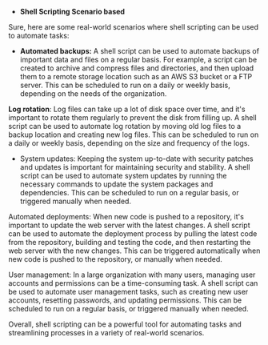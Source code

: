 * **Shell Scripting Scenario based** <be />


Sure, here are some real-world scenarios where shell scripting can be used to automate tasks:

* **Automated backups:** A shell script can be used to automate backups of important data and files on a regular basis. For example, a script can be created to archive and compress files and directories, and then upload them to a remote storage location such as an AWS S3 bucket or a FTP server. This can be scheduled to run on a daily or weekly basis, depending on the needs of the organization.

**Log rotation**: Log files can take up a lot of disk space over time, and it's important to rotate them regularly to prevent the disk from filling up. A shell script can be used to automate log rotation by moving old log files to a backup location and creating new log files. This can be scheduled to run on a daily or weekly basis, depending on the size and frequency of the logs.

* System updates: Keeping the system up-to-date with security patches and updates is important for maintaining security and stability. A shell script can be used to automate system updates by running the necessary commands to update the system packages and dependencies. This can be scheduled to run on a regular basis, or triggered manually when needed.

Automated deployments: When new code is pushed to a repository, it's important to update the web server with the latest changes. A shell script can be used to automate the deployment process by pulling the latest code from the repository, building and testing the code, and then restarting the web server with the new changes. This can be triggered automatically when new code is pushed to the repository, or manually when needed.

User management: In a large organization with many users, managing user accounts and permissions can be a time-consuming task. A shell script can be used to automate user management tasks, such as creating new user accounts, resetting passwords, and updating permissions. This can be scheduled to run on a regular basis, or triggered manually when needed.

Overall, shell scripting can be a powerful tool for automating tasks and streamlining processes in a variety of real-world scenarios.